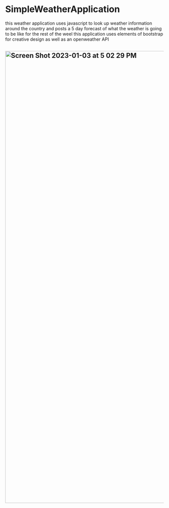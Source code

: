 # SimpleWeatherApplication
this weather application uses javascript to look up weather information around the country and posts a 5 day forecast of what the weather is going to be like for the rest of the weel
this application uses elements of bootstrap for creative design as well as an openweather API 
## <img width="1438" alt="Screen Shot 2023-01-03 at 5 02 29 PM" src="https://user-images.githubusercontent.com/113070891/210449027-6af57e22-7f14-4082-bdfd-0cc679ebdc76.png">
